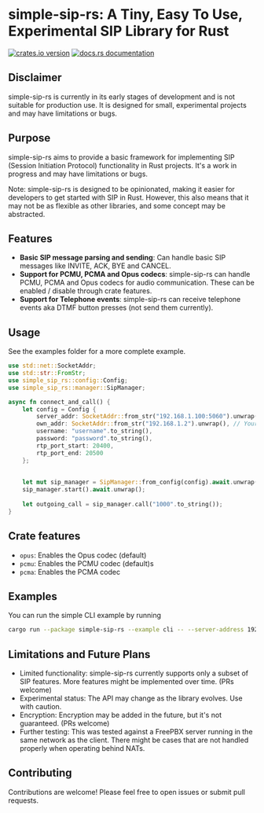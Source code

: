 # simple-sip-rs: A Tiny, Easy To Use, Experimental SIP Library for Rust

[![crates.io version](https://img.shields.io/crates/v/simple-sip-rs.svg)](https://crates.io/crates/simple-sip-rs)
[![docs.rs documentation](https://img.shields.io/docsrs/simple-sip-rs)](https://docs.rs/simple-sip-rs)

## Disclaimer
simple-sip-rs is currently in its early stages of development and is not suitable for production use. It is designed for small, experimental projects and may have limitations or bugs.

## Purpose
simple-sip-rs aims to provide a basic framework for implementing SIP (Session Initiation Protocol) functionality in Rust projects. It's a work in progress and may have limitations or bugs.

Note: simple-sip-rs is designed to be opinionated, making it easier for developers to get started with SIP in Rust.
However, this also means that it may not be as flexible as other libraries, and some concept may be abstracted.

## Features
- **Basic SIP message parsing and sending**: Can handle basic SIP messages like INVITE, ACK, BYE and CANCEL.
- **Support for PCMU, PCMA and Opus codecs**: simple-sip-rs can handle PCMU, PCMA and Opus codecs for audio communication. These can be enabled / disable through crate features.
- **Support for Telephone events**: simple-sip-rs can receive telephone events aka DTMF button presses (not send them currently).

## Usage

See the examples folder for a more complete example.

```rust
use std::net::SocketAddr;
use std::str::FromStr;
use simple_sip_rs::config::Config;
use simple_sip_rs::manager::SipManager;

async fn connect_and_call() {
    let config = Config {
        server_addr: SocketAddr::from_str("192.168.1.100:5060").unwrap(), // IP of SIP server
        own_addr: SocketAddr::from_str("192.168.1.2").unwrap(), // Your IP in relation to the SIP server
        username: "username".to_string(),
        password: "password".to_string(),
        rtp_port_start: 20400,
        rtp_port_end: 20500
    };
    
    
    let mut sip_manager = SipManager::from_config(config).await.unwrap();
    sip_manager.start().await.unwrap();
    
    let outgoing_call = sip_manager.call("1000".to_string());
}
```

## Crate features

- `opus`: Enables the Opus codec (default)
- `pcmu`: Enables the PCMU codec (default)s
- `pcma`: Enables the PCMA codec

## Examples

You can run the simple CLI example by running

```bash
cargo run --package simple-sip-rs --example cli -- --server-address 192.168.1.2:5060 --own-address 192.168.1.10:5060 --username username --password password
```

## Limitations and Future Plans

- Limited functionality: simple-sip-rs currently supports only a subset of SIP features. More features might be implemented over time. (PRs welcome)
- Experimental status: The API may change as the library evolves. Use with caution.
- Encryption: Encryption may be added in the future, but it's not guaranteed. (PRs welcome)
- Further testing: This was tested against a FreePBX server running in the same network as the client. There might be cases that are not
handled properly when operating behind NATs.

## Contributing
Contributions are welcome! Please feel free to open issues or submit pull requests.